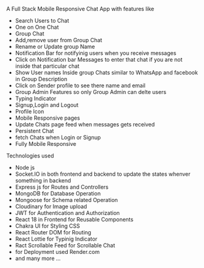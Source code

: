 A Full Stack Mobile Responsive Chat App with features like
- Search Users to Chat
- One on One Chat
- Group Chat
- Add,remove user from Group Chat
- Rename or Update group Name
- Notification Bar for notifyinig users when you receive messages
- Click on Notification bar Messages to enter that chat if you are not inside that particular chat
- Show User names Inside group Chats similar to WhatsApp and facebook in Group Description
- Click on Sender profile to see there name and email
- Group Admin Features so only Group Admin can delte users
- Typing Indicator
- Signup,Login and Logout
- Profile Icon
- Mobile Responsive pages
- Update Chats page feed when messages gets received
- Persistent Chat
- fetch Chats when Login or Signup
- Fully Mobile Responsive

Technologies used 
- Node js
- Socket.IO in both frontend and backend to update the states whenver something in backend
- Express js for Routes and Controllers
- MongoDB for Database Operation
- Mongoose for Schema related Operation
- Cloudinary for Image upload
- JWT for Authentication and Authorization
- React 18 in Frontend for Reusable Components
- Chakra UI for Styling CSS
- React Router DOM for Routing
- React Lottie for Typinig Indicator
- Ract Scrollable Feed for Scrollable Chat
- for Deployment used Render.com
- and many more ...
